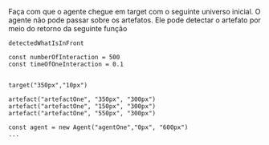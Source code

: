 Faça com que o agente chegue em target com o seguinte universo inicial. O agente não pode passar sobre os artefatos. Ele pode detectar o artefato por meio do retorno da seguinte função
```
detectedWhatIsInFront
```


```
const numberOfInteraction = 500
const timeOfOneInteraction = 0.1


target("350px","10px")

artefact("artefactOne", "350px", "300px")
artefact("artefactOne", "150px", "300px")
artefact("artefactOne", "550px", "300px")

const agent = new Agent("agentOne","0px", "600px")
...
```
